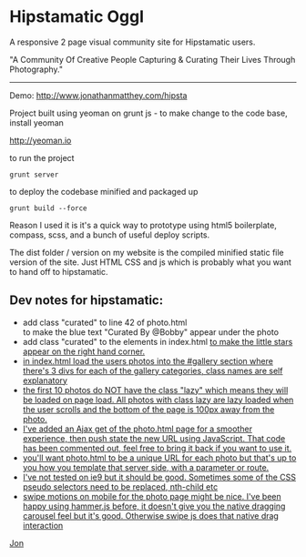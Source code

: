 # Hipstamatic Oggl

A responsive 2 page visual community site for Hipstamatic users.

"A Community Of Creative People Capturing & Curating Their Lives Through Photography."

---

Demo: http://www.jonathanmatthey.com/hipsta

Project built using yeoman on grunt js - to make change to the code base, install yeoman

http://yeoman.io

to run the project

    grunt server

to deploy the codebase minified and packaged up

    grunt build --force

Reason I used it is it's a quick way to prototype using html5 boilerplate, compass, scss, and a bunch of useful deploy scripts.

The dist folder / version on my website is the compiled minified static file version of the site.  Just HTML CSS and js which is probably what you want to hand off to hipstamatic.

## Dev notes for hipstamatic:

- add class "curated" to line 42 of photo.html
    <div class="container photo curated">
  to make the blue text "Curated By @Bobby" appear under the photo
- add class "curated" to the <a href="photo"></a> elements in index.html
    <a href="photo.html" class="curated">
  to make the little stars appear on the right hand corner.
- in index.html load the users photos into the #gallery section where there's 3 divs for each of the gallery categories, class names are self explanatory
- the first 10 photos do NOT have the class "lazy" which means they will be loaded on page load.  All photos with class lazy are lazy loaded when the user scrolls and the bottom of the page is 100px away from the photo.
- I've added an Ajax get of the photo.html page for a smoother experience, then push state the new URL using JavaScript.  That code has been commented out, feel free to bring it back if you want to use it.
- you'll want photo.html to be a unique URL for each photo but that's up to you how you template that server side, with a parameter or route.
- I've not tested on ie9 but it should be good.  Sometimes some of the CSS pseudo selectors need to be replaced, nth-child etc
- swipe motions on mobile for the photo page might be nice.  I've been happy using hammer.js before, it doesn't give you the native dragging carousel feel but it's good.  Otherwise swipe js does that native drag interaction

Jon